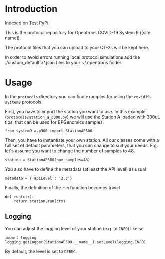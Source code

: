 # Introduction

Indexed on [Test PyPi](https://test.pypi.org/project/covid19-system9)

This is the protocol repository for Opentrons COVID-19 System 9 ([site name]).

The protocol files that you can upload to your OT-2s will be kept here.

In order to avoid errors running local protocol simulations add the ./custom_defaults/*.json files to your ~/.opentrons folder.

# Usage

In the `protocols` directory you can find examples for using the `covid19-system9` protocols.

First, you have to import the station you want to use. In this example (`protocols/station_a_p300.py`) we will use the Station A loaded with 300uL tips, that can be used for BPGenomics samples.

```
from system9.a.p300 import StationAP300
```

Then, you have to instantiate your own station. All our classes come with a full set of default parameters, that you can change to suit your needs. E.g. let's assume you want to change the number of samples to 48.

```
station = StationAP300(num_samples=48)
```

You also have to define the metadata (at least the API level) as usual

```
metadata = {'apiLevel': '2.3'}
```

Finally, the definition of the `run` function becomes trivial

```
def run(ctx):
    return station.run(ctx)
```

## Logging
You can adjust the logging level of your station (e.g. to `INFO`) like so

```
import logging
logging.getLogger(StationAP300.__name__).setLevel(logging.INFO)
```

By default, the level is set to `DEBUG`.
